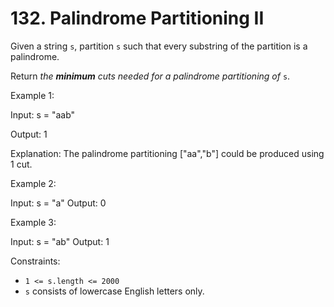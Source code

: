 # 132. Palindrome Partitioning II

Given a string `s`, partition `s` such that every substring of the partition is a
palindrome.

Return _the **minimum** cuts needed for a palindrome partitioning of_ `s`.

Example 1:

Input: s = "aab"

Output: 1

Explanation: The palindrome partitioning ["aa","b"] could be produced using 1 cut.

Example 2:

Input: s = "a"
Output: 0

Example 3:

Input: s = "ab"
Output: 1



Constraints:

- `1 <= s.length <= 2000`
- `s` consists of lowercase English letters only.
